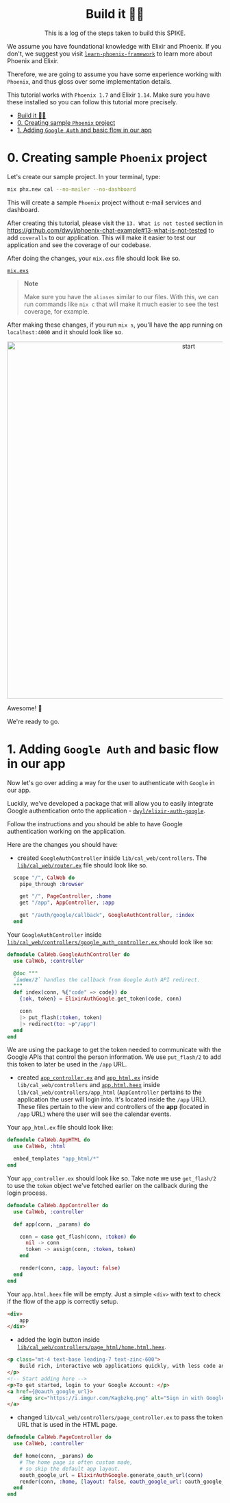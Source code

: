 <div align="center">

# Build it 👩‍💻 

This is a log 
of the steps taken 
to build this SPIKE.

</div>

We assume you have foundational knowledge
with Elixir and Phoenix.
If you don't, 
we suggest you visit 
[`learn-phoenix-framework`](https://github.com/dwyl/learn-phoenix-framework)
to learn more about Phoenix and Elixir.

Therefore, 
we are going to assume you have some experience
working with `Phoenix`,
and thus gloss over some implementation details.

This tutorial works with `Phoenix 1.7` 
and Elixir `1.14`.
Make sure you have these installed
so you can follow this tutorial more precisely.

- [Build it 👩‍💻](#build-it-)
- [0. Creating sample `Phoenix` project](#0-creating-sample-phoenix-project)
- [1. Adding `Google Auth` and basic flow in our app](#1-adding-google-auth-and-basic-flow-in-our-app)


# 0. Creating sample `Phoenix` project

Let's create our sample project.
In your terminal, type:

```sh
mix phx.new cal --no-mailer --no-dashboard
```

This will create a sample `Phoenix` project
without e-mail services and dashboard.

After creating this tutorial,
please visit the 
`13. What is not tested` section in
https://github.com/dwyl/phoenix-chat-example#13-what-is-not-tested
to add `coveralls` to our application.
This will make it easier to test our application
and see the coverage of our codebase.

After doing the changes,
your `mix.exs` file should look like so.

[`mix.exs`](https://github.com/dwyl/calendar/blob/88bc9960b1513bba6963708e03d059445dfce684/mix.exs)

> **Note**
>
> Make sure you have the `aliases` similar to our files.
> With this, we can run commands like `mix c` 
> that will make it much easier to see the test coverage,
> for example.

After making these changes,
if you run `mix s`,
you'll have the app running on `localhost:4000`
and it should look like so.

<p align="center">
    <img width="832" alt="start" src="https://user-images.githubusercontent.com/17494745/232125438-f75e23bb-fc0c-4028-806b-3c50fac67fd7.png">
</p>

Awesome! 🎉

We're ready to go.


# 1. Adding `Google Auth` and basic flow in our app

Now let's go over adding a way for the user
to authenticate with `Google` in our app.

Luckily, we've developed a package
that will allow you to easily integrate Google authentication
onto the application - 
[`dwyl/elixir-auth-google`](https://github.com/dwyl/elixir-auth-google).

Follow the instructions 
and you should be able to have Google authentication working on the application.

Here are the changes you should have:

- created `GoogleAuthController` inside `lib/cal_web/controllers`.
The 
[`lib/cal_web/router.ex`](https://github.com/dwyl/calendar/blob/baae5b735c05b29c937ad132c43ce0129638a44b/lib/cal_web/router.ex#L21-L23)
file should look like so.

```elixir
  scope "/", CalWeb do
    pipe_through :browser

    get "/", PageController, :home
    get "/app", AppController, :app

    get "/auth/google/callback", GoogleAuthController, :index
  end
```

Your `GoogleAuthController`
inside [`lib/cal_web/controllers/google_auth_controller.ex` ](https://github.com/dwyl/calendar/blob/baae5b735c05b29c937ad132c43ce0129638a44b/lib/cal_web/controllers/google_auth_controller.ex)
should look like so:

```elixir
defmodule CalWeb.GoogleAuthController do
  use CalWeb, :controller

  @doc """
  `index/2` handles the callback from Google Auth API redirect.
  """
  def index(conn, %{"code" => code}) do
    {:ok, token} = ElixirAuthGoogle.get_token(code, conn)

    conn
    |> put_flash(:token, token)
    |> redirect(to: ~p"/app")
  end
end
```

We are using the package to get the token needed
to communicate with the Google APIs 
that control the person information.
We use `put_flash/2` to add this token 
to later be used in the `/app` URL.

- created 
[`app_controller.ex`](https://github.com/dwyl/calendar/blob/baae5b735c05b29c937ad132c43ce0129638a44b/lib/cal_web/controllers/app_controller.ex)
and [`app_html.ex`](https://github.com/dwyl/calendar/blob/baae5b735c05b29c937ad132c43ce0129638a44b/lib/cal_web/controllers/app_html.ex) 
inside `lib/cal_web/controllers`
and 
[`app.html.heex`](https://github.com/dwyl/calendar/blob/baae5b735c05b29c937ad132c43ce0129638a44b/lib/cal_web/controllers/app_html/app.html.heex) 
inside `lib/cal_web/controllers/app_html`
(`AppController` pertains to the application 
the user will login into.
It's located inside the `/app` URL).
These files pertain to the view and controllers
of the **app** (located in `/app` URL) 
where the user will see the calendar events.

Your `app_html.ex` file should look like:

```elixir
defmodule CalWeb.AppHTML do
  use CalWeb, :html

  embed_templates "app_html/*"
end
```

Your `app_controller.ex` should look like so.
Take note we use `get_flash/2` 
to use the `token` object
we've fetched earlier on the callback
during the login process.

```elixir
defmodule CalWeb.AppController do
  use CalWeb, :controller

  def app(conn, _params) do

    conn = case get_flash(conn, :token) do
      nil -> conn
      token -> assign(conn, :token, token)
    end

    render(conn, :app, layout: false)
  end
end
```

Your `app.html.heex` file will be empty.
Just a simple `<div>` with text 
to check if the flow of the app is correctly setup.

```html
<div>
    app
</div>
```

- added the login button 
inside [`lib/cal_web/controllers/page_html/home.html.heex`](https://github.com/dwyl/calendar/blob/baae5b735c05b29c937ad132c43ce0129638a44b/lib/cal_web/controllers/page_html/home.html.heex#L61-L64).

```html
<p class="mt-4 text-base leading-7 text-zinc-600">
    Build rich, interactive web applications quickly, with less code and fewer moving parts. Join our growing community of developers using Phoenix to craft APIs, HTML5 apps and more, for fun or at scale.
</p>
<!-- Start adding here -->
<p>To get started, login to your Google Account: </p>
<a href={@oauth_google_url}>
    <img src="https://i.imgur.com/Kagbzkq.png" alt="Sign in with Google" />
</a>
```

- changed `lib/cal_web/controllers/page_controller.ex`
to pass the token URL that is used in the HTML page.

```elixir
defmodule CalWeb.PageController do
  use CalWeb, :controller

  def home(conn, _params) do
    # The home page is often custom made,
    # so skip the default app layout.
    oauth_google_url = ElixirAuthGoogle.generate_oauth_url(conn)
    render(conn, :home, [layout: false, oauth_google_url: oauth_google_url])
  end
end
```